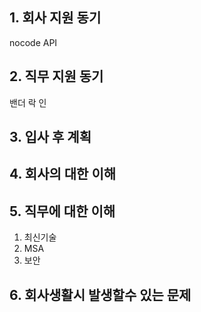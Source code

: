 ## 1. 회사 지원 동기
nocode API
## 2. 직무 지원 동기
밴더 락 인
## 3. 입사 후 계획

## 4. 회사의 대한 이해

## 5. 직무에 대한 이해
1. 최신기술
2. MSA
3. 보안

## 6. 회사생활시 발생할수 있는 문제
